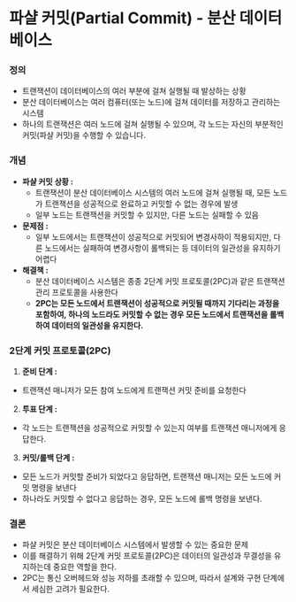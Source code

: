# 파샬 커밋(Partial Commit) - 분산 데이터베이스

### 정의
- 트랜잭션이 데이터베이스의 여러 부분에 걸쳐 실행될 때 발상하는 상황
- 분산 데이터베이스는 여러 컴퓨터(또는 노드)에 걸쳐 데이터를 저장하고 관리하는 시스템
- 하나의 트랜잭션은 여러 노드에 걸쳐 실행될 수 있으며, 각 노드는 자신의 부분적인 커밋(파샬 커밋)을 수행할 수 있습니다.

### 개념
- **파샬 커밋 상황 :**
  - 트랜잭션이 분산 데이터베이스 시스템의 여러 노드에 걸쳐 실행될 때, 모든 노드가 트랜잭션을 성공적으로 완료하고 커밋할 수 없는 경우에 발생
  - 일부 노드는 트랜잭션을 커밋할 수 있지만, 다른 노드는 실패할 수 있음
- **문제점 :**
  - 일부 노드에서는 트랜잭션이 성공적으로 커밋되어 변경사하이 적용되지만, 다른 노드에서는 실패하여 변경사항이 롤백되는 등 데이터의 일관성을 유지하기 어렵다
- **해결책 :**
  - 분산 데이터베이스 시스템은 종종 2단계 커밋 프로토콜(2PC)과 같은 트랜잭션 관리 프로토콜을 사용한다
  - **2PC는 모든 노드에서 트랜잭션이 성공적으로 커밋될 때까지 기다리는 과정을 포함하여, 하나의 노드라도 커밋할 수 없는 경우 모든 노드에서 트랜잭션을 롤백하여 데이터의 일관성을 유지한다.**

### 2단계 커밋 프로토콜(2PC)
1. **준비 단계 :** 
  - 트랜잭션 매니저가 모든 참여 노드에게 트랜잭션 커밋 준비를 요청한다
2. **투표 단계 :**
  -  각 노드는 트랜잭션을 성공적으로 커밋할 수 있는지 여부를 트랜잭션 매니저에게 응답한다.
3. **커밋/롤백 단계 :**
  - 모든 노드가 커밋할 준비가 되었다고 응답하면, 트랜잭션 매니저는 모든 노드에 커밋 명령을 보낸다
  - 하나라도 커밋할 수 없다고 응답하는 경우, 모든 노드에 롤백 명령을 보낸다.

### 결론
- 파샬 커밋은 분산 데이터베이스 시스템에서 발생할 수 있는 중요한 문제
- 이를 해결하기 위해 2단계 커밋 프로토콜(2PC)은 데이터의 일관성과 무결성을 유지하는데 중요한 역할을 한다.
- 2PC는 통신 오버헤드와 성능 저하를 초래할 수 있으며, 따라서 설계와 구현 단계에서 세심한 고려가 필요한다.

